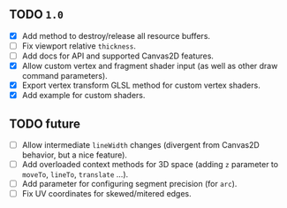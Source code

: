 ## TODO `1.0`

- [x] Add method to destroy/release all resource buffers.
- [ ] Fix viewport relative `thickness`.
- [ ] Add docs for API and supported Canvas2D features.
- [x] Allow custom vertex and fragment shader input (as well as other draw command parameters).
- [x] Export vertex transform GLSL method for custom vertex shaders.
- [x] Add example for custom shaders.

## TODO future

- [ ] Allow intermediate `lineWidth` changes (divergent from Canvas2D behavior, but a nice feature).
- [ ] Add overloaded context methods for 3D space (adding `z` parameter to `moveTo`, `lineTo`, `translate` ...).
- [ ] Add parameter for configuring segment precision (for `arc`).
- [ ] Fix UV coordinates for skewed/mitered edges.
